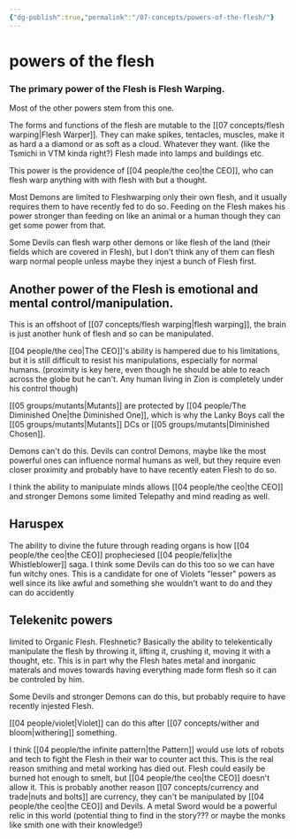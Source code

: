 ```yaml
---
{"dg-publish":true,"permalink":"/07-concepts/powers-of-the-flesh/"}
---
```


# powers of the flesh

### The primary power of the Flesh is Flesh Warping. 

Most of the other powers stem from this one. 

The forms  and functions of the flesh are mutable to the [[07 concepts/flesh warping\|Flesh Warper]].  They can make spikes, tentacles, muscles, make it as hard a a diamond or as soft as a cloud. Whatever they want.  (like the Tsmichi in VTM kinda right?)  Flesh made into lamps and buildings etc.  

This power is the providence of [[04 people/the ceo\|the CEO]], who can flesh warp anything with with flesh with but a thought.  

Most Demons are limited to Fleshwarping only their own flesh, and it usually requires them to have recently fed to do so.  Feeding on the Flesh makes his power stronger than feeding on like an animal or a human though they can get some power from that.

Some Devils can flesh warp other demons or like flesh of the land (their fields which are covered in Flesh), but I don't think any of them can flesh warp normal people unless maybe they injest a bunch of Flesh first.

## Another power of the Flesh is emotional and mental control/manipulation.  

This is an offshoot of [[07 concepts/flesh warping\|flesh warping]], the brain is just another hunk of flesh and so can be manipulated. 

 [[04 people/the ceo\|The CEO]]'s ability is hampered due to his limitations, but it is still difficult to resist his manipulations, especially for normal humans.  (proximity is key here, even though he should be able to reach across the globe but he can't. Any human living in Zion is completely under his control though) 

[[05 groups/mutants\|Mutants]] are protected by [[04 people/The Diminished One\|the Diminished One]], which is why the Lanky Boys call the [[05 groups/mutants\|Mutants]]  DCs or [[05 groups/mutants\|Diminished Chosen]].

Demons can't do this.  Devils can control Demons, maybe like the most powerful ones can influence normal humans as well, but they require even closer proximity and probably have to have recently eaten Flesh to do so.

I think the ability to manipulate minds allows [[04 people/the ceo\|the CEO]] and stronger Demons some limited Telepathy and mind reading as well.

## Haruspex

The ability to divine the future through reading organs is how [[04 people/the ceo\|the CEO]] propheciesed [[04 people/felix\|the Whistleblower]] saga.  I think some Devils can do this too so we can have fun witchy ones.  This is a candidate for one of Violets "lesser" powers as well since its like awful and something she wouldn't want to do and they can do accidently

## Telekenitc powers 

limited to Organic Flesh. Fleshnetic? Basically the ability to telekentically manipulate the flesh by throwing it, lifting it, crushing it, moving it with a thought, etc.   This is in part why the Flesh hates metal and inorganic materals and moves towards having everything made form flesh so it can be controled by him.  

Some Devils and stronger Demons can do this, but probably require to have recently injested Flesh.  

[[04 people/violet\|Violet]] can do this after [[07 concepts/wither and bloom\|withering]] something.

I think [[04 people/the infinite pattern\|the Pattern]] would use lots of robots and tech to fight the Flesh in their war to counter act this.  This is the real reason smithing and metal working has died out.  Flesh could easily be burned hot enough to smelt, but [[04 people/the ceo\|the CEO]] doesn't allow it.  This is probably another reason [[07 concepts/currency and trade\|nuts and bolts]] are currency, they can't be manipulated by [[04 people/the ceo\|the CEO]] and Devils.  A metal Sword would be a powerful relic in this world (potential thing to find in the story??? or maybe the monks like smith one with their knowledge!)